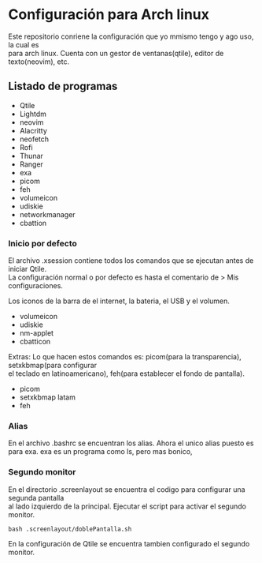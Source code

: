 # Configuración para Arch linux #

Este repositorio conriene la configuración que yo mmismo tengo y ago uso, la cual es  
para arch linux. Cuenta con un gestor de ventanas(qtile), editor de texto(neovim), etc.

## Listado de programas ##

+ Qtile
+ Lightdm
+ neovim
+ Alacritty
+ neofetch
+ Rofi
+ Thunar
+ Ranger
+ exa
+ picom
+ feh
+ volumeicon
+ udiskie
+ networkmanager
+ cbattion

### Inicio por defecto ###

El archivo .xsession contiene todos los comandos que se ejecutan antes de iniciar Qtile.  
La configuración normal o por defecto es hasta el comentario de > Mis configuraciones.

Los iconos de la barra de el internet, la bateria, el USB y el volumen.

+ volumeicon
+ udiskie
+ nm-applet
+ cbatticon

Extras:
Lo que hacen estos comandos es: picom(para la transparencia), setxkbmap(para configurar  
el teclado en latinoamericano), feh(para establecer el fondo de pantalla).

+ picom
+ setxkbmap latam
+ feh

### Alias ###

En el archivo .bashrc se encuentran los alias. Ahora el unico alias puesto es para exa.
exa es un programa como ls, pero mas bonico,

### Segundo monitor ###

En el directorio .screenlayout se encuentra el codigo para configurar una segunda pantalla  
al lado izquierdo de la principal. Ejecutar el script para activar el segundo monitor.

~~~
bash .screenlayout/doblePantalla.sh
~~~

En la configuración de Qtile se encuentra tambien configurado el segundo monitor.
